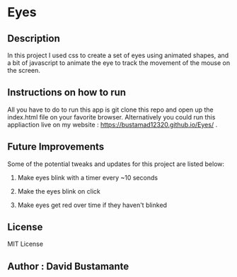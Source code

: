 <h1>Eyes</h1>

<h2>Description</h2>

In this project I used css to create a set of eyes using animated shapes, and a bit of javascript to animate the eye to track the movement of the mouse on the screen.

<h2>Instructions on how to run</h2>

All you have to do to run this app is git clone this repo and open up the index.html file on your favorite browser. Alternatively you could run this appliaction live on my website : https://bustamad12320.github.io/Eyes/ .

<h2>Future Improvements</h2>

Some of the potential tweaks and updates for this project are listed below:

1. Make eyes blink with a timer every ~10 seconds

2. Make the eyes blink on click

3. Make eyes get red over time if they haven't blinked

<h2>License</h2>
MIT License

<h2> Author : David Bustamante</h2>

